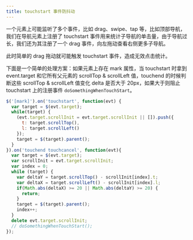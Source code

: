 ```yaml
---
title: touchstart 事件防抖动
---
```


一个元素上可能监听了多个事件，比如 drag、swipe、tap 等，比如顶部导航，我们在导航元素上注册了 touchstart 事件用来统计子导航的单击量，由于导航过长，我们还为其注册了一个 drag 事件，向左拖动查看右侧更多子导航。

此时简单的 drag 拖动就可能触发 touchstart 事件，造成无效点击统计。

下面是一个简单的处理方案：如果元素上存在 mark 属性，当 touchstart 时拿到 event.target 和它所有父元素的 scrollTop & scrollLeft 值，touchend 的时候判断这些 scrollTop & scrollLeft 值变化 delta 是否大于 20px，如果大于则阻止 touchstart 上的注册事件 `doSomethingWhenTouchStart`。

```javascript
$('[mark]').on('touchstart', function(evt) {
  var target = $(evt.target);
  while(target) {
    (evt.target.scrollInit = evt.target.scrollInit || []).push({
      t: target.scrollTop(),
      l: target.scrollLeft()
    });
    target = $(target).parent();
  }
}).on('touchend touchcancel', function(evt){
  var target = $(evt.target);
  var scrollInit = evt.target.scrollInit;
  var index = 0;
  while (target) {
    var deltaY = target.scrollTop() - scrollInit[index].t;
    var deltaX = target.scrollLeft() - scrollInit[index].l;
    if(Math.abs(deltaX) >= 20 || Math.abs(deltaY) >= 20) {
      return;
    }
    target = $(target).parent();
    index++;
  }
  delete evt.target.scrollInit;
  // doSomethingWhenTouchStart();
});
```
